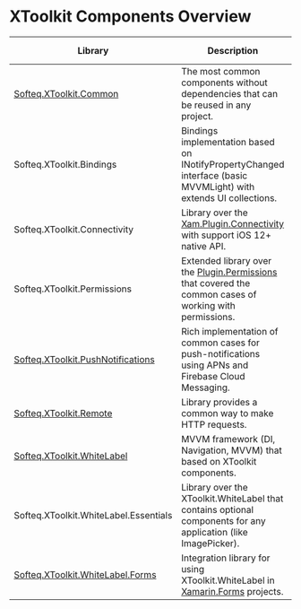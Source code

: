 # XToolkit Components Overview

Library | Description | Supported platforms
------- | ----------- | --------------------
[Softeq.XToolkit.Common](common.md) | The most common components without dependencies that can be reused in any project. | Core, Android, iOS
Softeq.XToolkit.Bindings | Bindings implementation based on INotifyPropertyChanged interface (basic MVVMLight) with extends UI collections. | Core, Android, iOS
Softeq.XToolkit.Connectivity |  Library over the [Xam.Plugin.Connectivity](https://github.com/jamesmontemagno/ConnectivityPlugin) with support iOS 12+ native API.  | Core, iOS
Softeq.XToolkit.Permissions | Extended library over the [Plugin.Permissions](https://github.com/jamesmontemagno/PermissionsPlugin) that covered the common cases of working with permissions. | Core, Android, iOS
[Softeq.XToolkit.PushNotifications](push-notifications.md) | Rich implementation of common cases for push-notifications using APNs and Firebase Cloud Messaging. | Core, Android, iOS
[Softeq.XToolkit.Remote](remote.md) | Library provides a common way to make HTTP requests. | Core
[Softeq.XToolkit.WhiteLabel](whitelabel.md) | MVVM framework (DI, Navigation, MVVM) that based on XToolkit components. | Core, Android, iOS
Softeq.XToolkit.WhiteLabel.Essentials | Library over the XToolkit.WhiteLabel that contains optional components for any application (like ImagePicker). | Core, Android, iOS
[Softeq.XToolkit.WhiteLabel.Forms](whitelabel/forms.md) | Integration library for using XToolkit.WhiteLabel in [Xamarin.Forms](https://github.com/xamarin/Xamarin.Forms) projects. | Core
